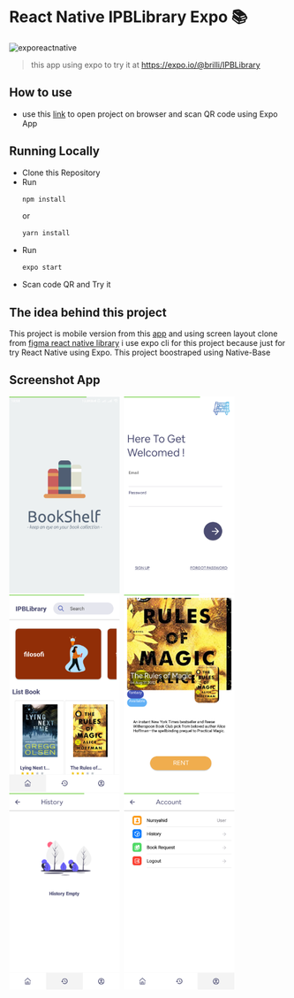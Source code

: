 # React Native IPBLibrary Expo 📚

![exporeactnative](https://miro.medium.com/max/1838/1*XLPUfIkmIA01h1D0ti-wJw.png)

> this app using expo
> to try it at https://expo.io/@brilli/IPBLibrary

## How to use

* use this [link](https://expo.io/@brilli/IPBLibrary) to open project on browser and scan QR code using Expo App

## Running Locally

* Clone this Repository
* Run 
  ```sh 
  npm install 
  ``` 
  or  
  ```sh 
  yarn install 
  ```
* Run 
  ```sh 
  expo start 
  ```
* Scan code QR and Try it

## The idea behind this project

This project is mobile version from this [app](https://github.com/brillianodhiya/reactjs-rentbook-IPB-Library) and using screen layout clone from [figma react native library](https://www.figma.com/file/shrkaEps4LnHSTkqMxN3cG/Library-Apps?node-id=0%3A1) i use expo cli for this project because just for try React Native using Expo.
This project boostraped using Native-Base

## Screenshot App

<kbd>
<img src="screenshot/splash.png" width="200" alt="splashscreen">
<img src="screenshot/loginpage.png" width="200" alt="loginscreen">
<img src="screenshot/homepage.png" width="200" alt="homescreen">
<img src="screenshot/bookdetail.png" width="200" 
alt="detailscreen">
<img src="screenshot/historypage.png" width="200" 
alt="historyscreen">
<img src="screenshot/accountpage.png" width="200" alt="accountscreen">
</kbd>